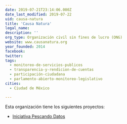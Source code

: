 ```yaml
---
date: 2019-07-21T23:14:06.000Z
date_last_modified: 2019-07-22
uid: causa-natura
title: 'Causa Natura'
legal_name: 
description: ''
org_type: Organización civil sin fines de lucro (ONG)
website: www.causanatura.org
year_founded: 2014
facebook: 
twitter: 
tags:
  - monitoreo-de-servicios-publicos
  - transparencia-y-rendicion-de-cuentas
  - participación-ciudadana
  - parlamento-abierto-monitoreo-legislativo
cities: 
  - Ciudad de México

---
```


Esta organización tiene los siguientes proyectos:

- [Iniciativa Pescando Datos](/proyectos/iniciativa-pescando-datos)
